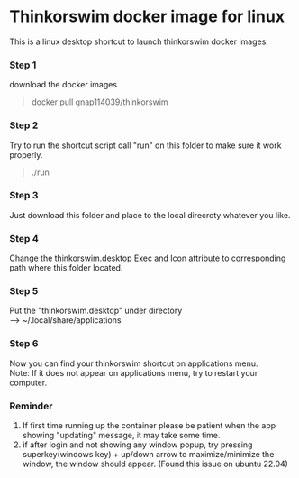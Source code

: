 # Thinkorswim docker image for linux
This is a linux desktop shortcut to launch thinkorswim docker images.

### Step 1
download the docker images
> docker pull gnap114039/thinkorswim

### Step 2
Try to run the shortcut script call "run" on this folder to make sure it work properly.
> ./run

### Step 3
Just download this folder and place to the local direcroty whatever you like.

### Step 4
Change the thinkorswim.desktop Exec and Icon attribute to corresponding path where this folder located.

### Step 5
Put the "thinkorswim.desktop" under directory   
--> ~/.local/share/applications

### Step 6
Now you can find your thinkorswim shortcut on applications menu.     
Note: If it does not appear on applications menu, try to restart your computer.

### Reminder
1. If first time running up the container please be patient when the app showing "updating" message, it may take some time.
2. if after login and not showing any window popup, try pressing superkey(windows key) + up/down arrow to maximize/minimize the window, the window should appear. (Found this issue on ubuntu 22.04)
